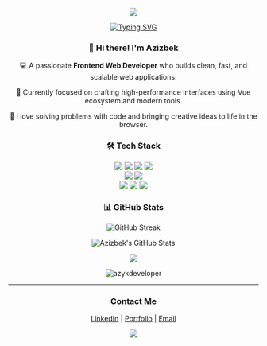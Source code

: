 <p align="center">
  <img src="https://capsule-render.vercel.app/api?type=waving&height=300&color=15DBE8FF&text=Azizbek%20Nayimov&textBg=false&fontColor=fff&reversal=false&animation=fadeIn"/>
</p>

<p align="center">
    <a href="https://git.io/typing-svg"><img src="https://readme-typing-svg.demolab.com?font=Fira+Code&size=20&pause=1000&color=15DBE8FF&center=true&width=635&height=40&lines=Frontend+Developer;Creating+modern+and+responsive+web+apps;Always+learning%2C+always+coding" alt="Typing SVG" /></a>
<p>




<h3 align="center">👋 Hi there! I'm Azizbek</h3>

<p align="center">
  💻 A passionate <b>Frontend Web Developer</b> who builds clean, fast, and scalable web applications. 
</p>
<p align="center">
  🌱 Currently focused on crafting high-performance interfaces using Vue ecosystem and modern tools. 
</p>
<p align="center">
  🚀 I love solving problems with code and bringing creative ideas to life in the browser.
</p>
 
<h3 align="center">🛠 Tech Stack</h3>




<p align="center">
  <img src="https://img.shields.io/badge/HTML5-e34c26?style=for-the-badge&logo=html5&logoColor=white" />
  <img src="https://img.shields.io/badge/CSS3-264de4?style=for-the-badge&logo=css3&logoColor=white" />
  <img src="https://img.shields.io/badge/SASS-cc6699?style=for-the-badge&logo=sass&logoColor=white" />
  <img src="https://img.shields.io/badge/Tailwind_CSS-38bdf8?style=for-the-badge&logo=tailwind-css&logoColor=white" /> 
  <br/>
  <img src="https://img.shields.io/badge/JavaScript-f7df1e?style=for-the-badge&logo=javascript&logoColor=black" />
  <img src="https://img.shields.io/badge/TypeScript-3178c6?style=for-the-badge&logo=typescript&logoColor=white" />
  <br/>
  <img src="https://img.shields.io/badge/Vue.js-42b883?style=for-the-badge&logo=vue.js&logoColor=white" />
  <img src="https://img.shields.io/badge/🍍 Pinia-facc15?style=for-the-badge&logoColor=black" />
  <img src="https://img.shields.io/badge/ᨒ Nuxt.js-00dc82?style=for-the-badge&logo=nuxtdotjs&logoColor=white" />
  <br/>
<!--   <img src="https://img.shields.io/badge/React-61DAFB?style=for-the-badge&logo=react&logoColor=black" /> -->
  <!-- <img src="https://img.shields.io/badge/Redux-764abc?style=for-the-badge&logo=redux&logoColor=white" />
  <img src="https://img.shields.io/badge/Next.js-000000?style=for-the-badge&logo=next.js&logoColor=white" /> -->
</p>


<h3 align="center">📊 GitHub Stats</h3>

<p align="center">
  <img src="https://github-readme-streak-stats.herokuapp.com?user=azykdeveloper&theme=transparent&hide_border=true&currStreakNum=EB0000&fire=EB0000&ring=EB0000" alt="GitHub Streak" />
</p>

<p align="center">
  <img src="https://github-readme-stats.vercel.app/api?username=azykdeveloper&theme=transparent&show_icons=true&hide_border=true&border_radius=10" alt="Azizbek's GitHub Stats" />
</p>

<p align="center">
  <img src="https://github-readme-stats.vercel.app/api/top-langs/?username=azykdeveloper&theme=transparent&layout=compact&hide_border=true"  />
</p>

<p align="center"> <img src="https://komarev.com/ghpvc/?username=azykdeveloper&label=Profile%20views&color=0e75b6&style=flat" alt="azykdeveloper" /> </p>


---

<h3 align="center">Contact Me</h3>

<p align="center">
  <a href="https://www.linkedin.com/in/azykdeveloper">LinkedIn</a> | 
  <a href="#">Portfolio</a> | 
  <a href="azykdeveloper@gmail.com">Email</a>
</p>

<!--
<p align="center">
<picture>
  <source media="(prefers-color-scheme: dark)" srcset="https://raw.githubusercontent.com/azykdeveloper/azykdeveloper/output/github-snake-dark.svg" />
  <source media="(prefers-color-scheme: light)" srcset="https://raw.githubusercontent.com/azykdeveloper/azykdeveloper/output/github-snake.svg" />
  <img alt="github-snake" src="https://raw.githubusercontent.com/azykdeveloper/azykdeveloper/output/github-snake.svg" />
</picture>
</p>
-->

<p align="center">
  <img src="https://capsule-render.vercel.app/api?type=waving&color=15DBE8FF&height=150&section=footer"/>
</p>

